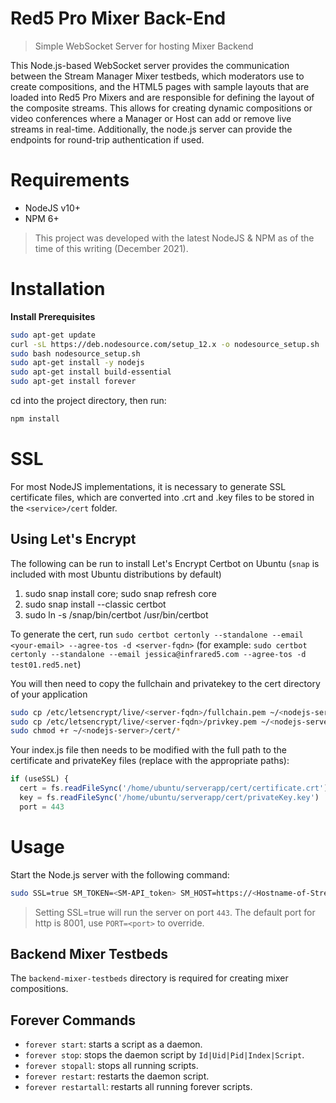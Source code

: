 # Red5 Pro Mixer Back-End

> Simple WebSocket Server for hosting Mixer Backend

This Node.js-based WebSocket server provides the communication between the Stream Manager Mixer testbeds, which moderators use to create compositions, and the HTML5 pages with sample layouts that are loaded into Red5 Pro Mixers and are responsible for defining the layout of the composite streams. This allows for creating dynamic compositions or video conferences where a Manager or Host can add or remove live streams in real-time. Additionally, the node.js server can provide the endpoints for round-trip authentication if used.

# Requirements

* NodeJS v10+
* NPM 6+

> This project was developed with the latest NodeJS & NPM as of the time of this writing (December 2021).

# Installation

**Install Prerequisites**

```sh
sudo apt-get update
curl -sL https://deb.nodesource.com/setup_12.x -o nodesource_setup.sh
sudo bash nodesource_setup.sh
sudo apt-get install -y nodejs
sudo apt-get install build-essential
sudo apt-get install forever
```

cd into the project directory, then run:

```sh
npm install
```

# SSL

For most NodeJS implementations, it is necessary to generate SSL certificate files, which are converted into .crt and .key files to be stored in the `<service>/cert` folder.

## Using Let's Encrypt

The following can be run to install Let's Encrypt Certbot on Ubuntu (`snap` is included with most Ubuntu distributions by default)

1.	sudo snap install core; sudo snap refresh core
2.	sudo snap install --classic certbot
3.	sudo ln -s /snap/bin/certbot /usr/bin/certbot

To generate the cert, run `sudo certbot certonly --standalone --email <your-email> --agree-tos -d <server-fqdn>`  (for example: `sudo certbot certonly --standalone --email jessica@infrared5.com --agree-tos -d test01.red5.net`)

You will then need to copy the fullchain and privatekey to the cert directory of your application

```sh
sudo cp /etc/letsencrypt/live/<server-fqdn>/fullchain.pem ~/<nodejs-server>/cert/certificate.crt
sudo cp /etc/letsencrypt/live/<server-fqdn>/privkey.pem ~/<nodejs-server>/cert/privateKey.key
sudo chmod +r ~/<nodejs-server>/cert/*
```

Your index.js file then needs to be modified with the full path to the certificate and privateKey files (replace with the appropriate paths):

```js
if (useSSL) {
  cert = fs.readFileSync('/home/ubuntu/serverapp/cert/certificate.crt')
  key = fs.readFileSync('/home/ubuntu/serverapp/cert/privateKey.key')
  port = 443
```

# Usage

Start the Node.js server with the following command:

```sh
sudo SSL=true SM_TOKEN=<SM-API_token> SM_HOST=https://<Hostname-of-Stream-Manager> CERT=<path-to-fullchain.pem> KEY=<path-to-private-key.pem> forever start index.js 
```

> Setting SSL=true will run the server on port `443`. The default port for http is 8001, use `PORT=<port>` to override.

## Backend Mixer Testbeds

The `backend-mixer-testbeds` directory is required for creating mixer compositions.

## Forever Commands

* `forever start`: starts a script as a daemon.
* `forever stop`: stops the daemon script by `Id|Uid|Pid|Index|Script`.
* `forever stopall`: stops all running scripts.
* `forever restart`: restarts the daemon script.
* `forever restartall`: restarts all running forever scripts.
